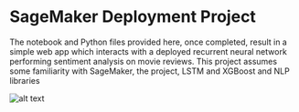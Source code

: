 # SageMaker Deployment Project

The notebook and Python files provided here, once completed, result in a simple web app which interacts with a deployed recurrent neural network performing sentiment analysis on movie reviews. This project assumes some familiarity with SageMaker, the project, LSTM and XGBoost and NLP libraries

![alt text](https://raw.githubusercontent.com/rahulmadanraju/Machine-Learning-Engineer---Nano-Degree---Udacity-Projects/Sentiment_Analysis_Project/review_Result.JPG)
